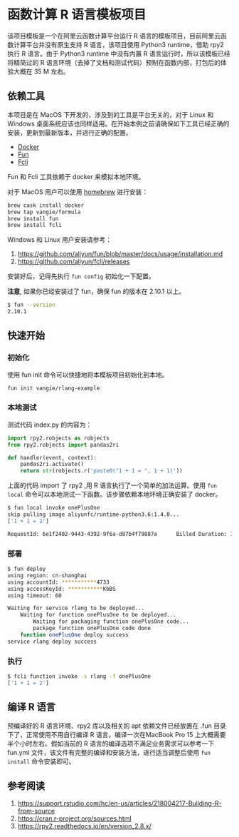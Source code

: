 # 函数计算 R 语言模板项目

该项目模板是一个在阿里云函数计算平台运行 R 语言的模板项目，目前阿里云函数计算平台并没有原生支持 R 语言，该项目使用 Python3  runtime，借助 rpy2 执行 R 语言。由于 Python3 runtime 中没有内置 R 语言运行时，所以该模板已经将精简过的 R 语言环境（去掉了文档和测试代码）预制在函数内部，打包后的体验大概在 35 M 左右。

## 依赖工具

本项目是在 MacOS 下开发的，涉及到的工具是平台无关的，对于 Linux 和 Windows 桌面系统应该也同样适用。在开始本例之前请确保如下工具已经正确的安装，更新到最新版本，并进行正确的配置。

* [Docker](https://www.docker.com/)
* [Fun](https://github.com/aliyun/fun)
* [Fcli](https://github.com/aliyun/fcli)

Fun 和 Fcli 工具依赖于 docker 来模拟本地环境。

对于 MacOS 用户可以使用 [homebrew](https://brew.sh/) 进行安装：

```bash
brew cask install docker
brew tap vangie/formula
brew install fun
brew install fcli
```

Windows 和 Linux 用户安装请参考：

1. https://github.com/aliyun/fun/blob/master/docs/usage/installation.md
2. https://github.com/aliyun/fcli/releases

安装好后，记得先执行 `fun config` 初始化一下配置。

**注意**, 如果你已经安装过了 fun，确保 fun 的版本在 2.10.1 以上。

```bash
$ fun --version
2.10.1
```

## 快速开始

### 初始化

使用 fun init 命令可以快捷地将本模板项目初始化到本地。

```bash
fun init vangie/rlang-example
```

### 本地测试

测试代码 index.py 的内容为：

```python
import rpy2.robjects as robjects
from rpy2.robjects import pandas2ri

def handler(event, context):  
    pandas2ri.activate()
    return str(robjects.r('paste0("1 + 1 = ", 1 + 1)'))
```

上面的代码 import 了 rpy2 ,用 R 语言执行了一个简单的加法运算。使用 `fun local` 命令可以本地测试一下函数。该步骤依赖本地环境正确安装了 docker。

```bash
$ fun local invoke onePlusOne
skip pulling image aliyunfc/runtime-python3.6:1.4.0...
['1 + 1 = 2']

RequestId: 6e1f2402-9443-4392-9f6a-d87b4f79887a 	 Billed Duration: 7543 ms 	 Memory Size: 1998 MB 	 Max Memory Used: 123 MB
```

### 部署

```bash
$ fun deploy
using region: cn-shanghai
using accountId: ***********4733
using accessKeyId: ***********KbBS
using timeout: 60

Waiting for service rlang to be deployed...
	Waiting for function onePlusOne to be deployed...
		Waiting for packaging function onePlusOne code...
		package function onePlusOne code done
	function onePlusOne deploy success
service rlang deploy success
```

### 执行

```bash
$ fcli function invoke -s rlang -f onePlusOne
['1 + 1 = 2']
```

## 编译 R 语言

预编译好的 R 语言环境、rpy2 库以及相关的 apt 依赖文件已经放置在 .fun 目录下了，正常使用不用自行编译 R 语言，编译一次在MacBook Pro 15 上大概需要半个小时左右。假如当前的 R 语言的编译选项不满足业务需求可以参考一下 fun.yml 文件，该文件有完整的编译和安装方法，进行适当调整后使用 `fun install` 命令安装即可。

## 参考阅读

1. https://support.rstudio.com/hc/en-us/articles/218004217-Building-R-from-source
2. https://cran.r-project.org/sources.html
3. https://rpy2.readthedocs.io/en/version_2.8.x/